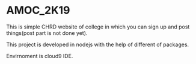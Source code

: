 # AMOC_2K19

This is simple CHRD website of college in which you can sign up and post things(post part is not done yet).


This project is developed in nodejs with the help of different of packages.


Envirnoment is cloud9 IDE.



